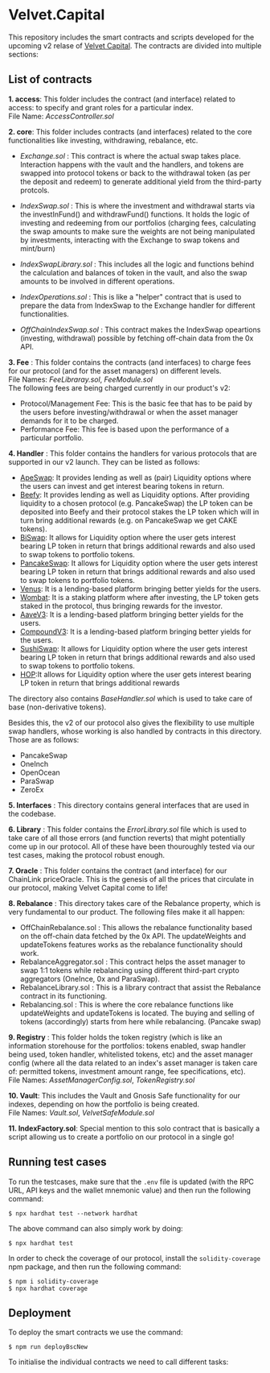 # Velvet.Capital

This repository includes the smart contracts and scripts developed for the upcoming v2 relase of [Velvet Capital](https://velvet.capital/).
The contracts are divided into multiple sections:

## List of contracts

**1. access**: This folder includes the contract (and interface) related to access: to specify and grant roles for a particular index. 
<br>File Name: _AccessController.sol_

**2. core**: This folder includes contracts (and interfaces) related to the core functionalities like investing, withdrawing, rebalance, etc.

- _Exchange.sol_ : This contract is where the actual swap takes place. Interaction happens with the vault and the handlers, and tokens are swapped into protocol tokens or back to the withdrawal token (as per the deposit and redeem) to generate additional yield from the third-party protcols. 

- _IndexSwap.sol_ : This is where the investment and withdrawal starts via the investInFund() and withdrawFund() functions. It holds the logic of investing and redeeming from our portfolios (charging fees, calculating the swap amounts to make sure the weights are not being manipulated by investments, interacting with the Exchange to swap tokens and mint/burn)

- _IndexSwapLibrary.sol_ : This includes all the logic and functions behind the calculation and balances of token in the vault, and also the swap amounts to be involved in different operations.

- _IndexOperations.sol_ : This is like a "helper" contract that is used to prepare the data from IndexSwap to the Exchange handler for different functionalities.

- _OffChainIndexSwap.sol_ : This contract makes the IndexSwap opeartions (investing, withdrawal) possible by fetching off-chain data from the 0x API.

**3. Fee** : This folder contains the contracts (and interfaces) to charge fees for our protocol (and for the asset managers) on different levels.
<br>File Names: _FeeLibraray.sol_, _FeeModule.sol_
<br>The following fees are being charged currently in our product's v2:
- Protocol/Management Fee: This is the basic fee that has to be paid by the users before investing/withdrawal or when the asset manager demands for it to be charged.
- Performance Fee: This fee is based upon the performance of a particular portfolio.

**4. Handler** : This folder contains the handlers for various protocols that are supported in our v2 launch. They can be listed as follows:
- [ApeSwap](https://apeswap.finance/): It provides lending as well as (pair) Liquidity options where the users can invest and get interest bearing tokens in return.
- [Beefy](https://beefy.com/): It provides lending as well as Liquidity options. After providing liquidity to a chosen protocol (e.g. PancakeSwap) the LP token can be deposited into Beefy and their protocol stakes the LP token which will in turn bring additional rewards (e.g. on PancakeSwap we get CAKE tokens).
- [BiSwap](https://biswap.org/): It allows for Liquidity option where the user gets interest bearing LP token in return that brings additional rewards and also used to swap tokens to portfolio tokens.
- [PancakeSwap](https://pancakeswap.finance/): It allows for Liquidity option where the user gets interest bearing LP token in return that brings additional rewards and also used to swap tokens to portfolio tokens.
- [Venus](https://venus.io/): It is a lending-based platform bringing better yields for the users.
- [Wombat](https://www.wombat.exchange/): It is a staking platform where after investing, the LP token gets staked in the protocol, thus bringing rewards for the investor.
- [AaveV3](https://app.aave.com/): It is a lending-based platform bringing better yields for the users.
- [CompoundV3](https://app.compound.finance/): It is a lending-based platform bringing better yields for the users.
- [SushiSwap](https://www.sushi.com/): It allows for Liquidity option where the user gets interest bearing LP token in return that brings additional rewards and also used to swap tokens to portfolio tokens.
- [HOP](https://app.hop.exchange/):It allows for Liquidity option where the user gets interest bearing LP token in return that brings additional rewards

The directory also contains _BaseHandler.sol_ which is used to take care of base (non-derivative tokens).

Besides this, the v2 of our protocol also gives the flexibility to use multiple swap handlers, whose working is also handled by contracts in this directory. Those are as follows:
- PancakeSwap
- OneInch
- OpenOcean
- ParaSwap
- ZeroEx

**5. Interfaces** : This directory contains general interfaces that are used in the codebase.

**6. Library** : This folder contains the _ErrorLibrary.sol_ file which is used to take care of all those errors (and function reverts) that might potentially come up in our protocol. All of these have been thouroughly tested via our test cases, making the protocol robust enough.

**7. Oracle** : This folder contains the contract (and interface) for our ChainLink priceOracle. This is the genesis of all the prices that circulate in our protocol, making Velvet Capital come to life!

**8. Rebalance** : This directory takes care of the Rebalance property, which is very fundamental to our product. The following files make it all happen:
- OffChainRebalance.sol : This allows the rebalance functionality based on the off-chain data fetched by the 0x API. The updateWeights and updateTokens features works as the rebalance functionality should work.
- RebalanceAggregator.sol : This contract helps the asset manager to swap 1:1 tokens while rebalancing using different third-part crypto aggregators (OneInce, 0x and ParaSwap).
- RebalanceLibrary.sol : This is a library contract that assist the Rebalance contract in its functioning.
- Rebalancing.sol : This is where the core rebalance functions like updateWeights and updateTokens is located. The buying and selling of tokens (accordingly) starts from here while rebalancing. (Pancake swap)

**9. Registry** : This folder holds the token registry (which is like an information storehouse for the portfolios: tokens enabled, swap handler being used, token handler, whitelisted tokens, etc) and the asset manager config (where all the data related to an index's asset manager is taken care of: permitted tokens, investment amount range, fee specifications, etc).
<br>File Names: _AssetManagerConfig.sol_, _TokenRegistry.sol_

**10. Vault**: This includes the Vault and Gnosis Safe functionality for our indexes, depending on how the portfolio is being created.
<br>File Names: _Vault.sol_, _VelvetSafeModule.sol_

**11. IndexFactory.sol**: Special mention to this solo contract that is basically a script allowing us to create a portfolio on our protocol in a single go!


## Running test cases

To run the testcases, make sure that the `.env` file is updated (with the RPC URL, API keys and the wallet mnemonic value) and then run the following command:

```
$ npx hardhat test --network hardhat
```

The above command can also simply work by doing:
```
$ npx hardhat test
```

In order to check the coverage of our protocol, install the `solidity-coverage` npm package, and then run the following command:
```
$ npm i solidity-coverage 
$ npx hardhat coverage
```

## Deployment

To deploy the smart contracts we use the command:

```
$ npm run deployBscNew
```

To initialise the individual contracts we need to call different tasks:

```
```
